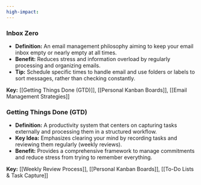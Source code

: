 ```yaml
---
high-impact:
---
```



### Inbox Zero

- **Definition:** An email management philosophy aiming to keep your email inbox empty or nearly empty at all times.
- **Benefit:** Reduces stress and information overload by regularly processing and organizing emails.
- **Tip:** Schedule specific times to handle email and use folders or labels to sort messages, rather than checking constantly.

**Key:** [[Getting Things Done (GTD)]], [[Personal Kanban Boards]], [[Email Management Strategies]]

### Getting Things Done (GTD)

- **Definition:** A productivity system that centers on capturing tasks externally and processing them in a structured workflow.
- **Key Idea:** Emphasizes clearing your mind by recording tasks and reviewing them regularly (weekly reviews).
- **Benefit:** Provides a comprehensive framework to manage commitments and reduce stress from trying to remember everything.

**Key:** [[Weekly Review Process]], [[Personal Kanban Boards]], [[To-Do Lists & Task Capture]]